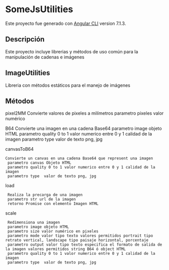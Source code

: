 # SomeJsUtilities

Este proyecto fue generado con [Angular CLI](https://github.com/angular/angular-cli) version 7.1.3.

## Descripción

Este proyecto incluye librerias y métodos de uso común para la manipulación de cadenas e imágenes

## ImageUtilities

Libreria con métodos estáticos para el manejo de imágenes

## Métodos

 pixel2MM
    Convierte valores de pixeles a milímetros
    parametro pixeles valor numérico
     
B64
     Convierte una imagen en una cadena Base64
     parametro image objeto HTML
     parametro quality 0 to 1 valor numerico entre 0 y 1 calidad de la imagen
     parametro type  valor de texto png, jpg
     
canvasToB64

    Convierte un canvas en una cadena Base64 que represent una imagen
     parametro canvas Objeto HTML
     parametro quality 0 to 1 valor numerico entre 0 y 1 calidad de la imagen
     parametro type  valor de texto png, jpg
load


     Realiza la precarga de una imagen
     parametro str url de la imagen
     retorno Promise con elemento Imagen HTML    

scale
    
     Redimensiona una imagen
     parametro image objeto HTML
     parametro size valor numérico en pixeles
     parametro mode valor tipo texto valores permitidos portrait tipo retrato vertical, landscape tipo paisaje horizontal, porcentaje
     parametro output valor tipo texto especifica el formato de salida de la imagen valores permitidos string B64 ó object HTML
     parametro quality 0 to 1 valor numerico entre 0 y 1 calidad de la imagen
     parametro type  valor de texto png, jpg
